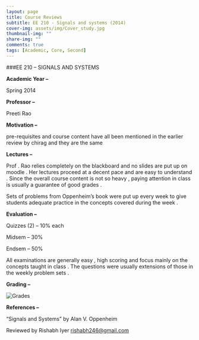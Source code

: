 ```yaml
---
layout: page
title: Course Reviews
subtitle: EE 210 - Signals and systems (2014)
cover-img: assets/img/Cover_study.jpg
thumbnail-img: ""
share-img: ""
comments: true
tags: [Academic, Core, Second]
---
```




###EE 210 – SIGNALS AND SYSTEMS

**Academic Year –**

 Spring 2014

**Professor –**

 Preeti Rao

**Motivation –**

 pre-requisites and course content have all been mentioned in the earlier review by chirag and they are the same

**Lectures –**

 Prof . Rao relies completely on the blackboard and no slides are put up on moodle . Her lectures proceed at a decent pace and are  easy to understand . Since the overall course content is not so heavy , paying attention in class is usually a guarantee of good grades .

Sets of problems from Oppenheim’s book were  put up every week  to give students  adequate practice in the concepts covered during the week .

**Evaluation –**

 Quizzes (2) – 10% each

Midsem     –   30%

Endsem     –   50%

All examinations are generally easy , high scoring and focus mainly on the concepts taught in class . The questions were usually extensions of those in the weekly problem sets .

**Grading –**

![Grades](EE-210-grades.png)

**References –**

 “Signals and Systems” by Alan V. Oppenheim

Reviewed by Rishabh Iyer <rishabh246@gmail.com>